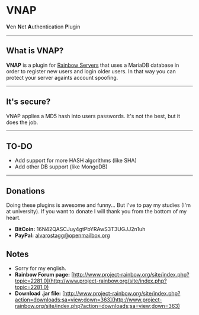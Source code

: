 # VNAP
**V**en **N**et **A**uthentication **P**lugin

----
## What is VNAP?
**VNAP** is a plugin for [Rainbow Servers](http://www.project-rainbow.org/) that uses a MariaDB database in order to register new users and login older users. In that way you can protect your server againts account spoofing.



----
## It's secure?
VNAP applies a MD5 hash into users passwords. It's not the best, but it does the job.

----
## TO-DO

* Add support for more HASH algorithms (like SHA)
* Add other DB support (like MongoDB)

----
## Donations
Doing these plugins is awesome and funny... But I've to pay my studies (I'm at university). If you want to donate I will thank you from the bottom of my heart.

* **BitCoin:** 16N42QASCJuy4gtPbYRAwS3T3UGJJ2n1uh
* **PayPal:** alvarostagg@openmailbox.org



## Notes
* Sorry for my english.
* **Rainbow Forum page:** [http://www.project-rainbow.org/site/index.php?topic=2281.0](http://www.project-rainbow.org/site/index.php?topic=2281.0)
* **Download .jar file:** [http://www.project-rainbow.org/site/index.php?action=downloads;sa=view;down=363](http://www.project-rainbow.org/site/index.php?action=downloads;sa=view;down=363)